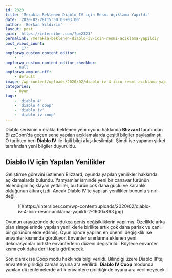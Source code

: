 ```yaml
---
id: 2323
title: 'Merakla Beklenen Diablo IV için Resmi Açıklama Yapıldı'
date: '2020-02-28T15:50:03+03:00'
author: 'Berkan Yıldırım'
layout: post
guid: 'https://intersiber.com/?p=2323'
permalink: /merakla-beklenen-diablo-iv-icin-resmi-aciklama-yapildi/
post_views_count:
    - '17'
ampforwp_custom_content_editor:
    - ''
ampforwp_custom_content_editor_checkbox:
    - null
ampforwp-amp-on-off:
    - default
image: /wp-content/uploads/2020/02/diablo-iv-4-icin-resmi-aciklama-yapildi.png
categories:
    - Oyun
tags:
    - 'diablo 4'
    - 'diablo 4 coop'
    - 'diablo iv'
    - 'diablo iv coop'
---
```


Diablo serisinin merakla beklenen yeni oyunu hakkında **Blizzard** tarafından BlizzConn’da geçen sene yapılan açıklamalarda çeşitli bilgiler paylaşılmıştı. O tarihten beri **Diablo IV** ile ilgili bilgi akışı kesilmişti. Şimdi ise yapımcı şirket tarafından yeni bilgiler duyuruldu.

## **Diablo IV için Yapılan Yenilikler**

Geliştirme görevini üstlenen Blizzard, oyunda yapılan yenilikler hakkında açıklamalarda bulundu. Yamyamlar isminde yeni bir canavar türünün eklendiğini açıklayan yetkililer, bu türün çok daha güçlü ve karanlık olduğunun altını çizdi. Ancak Diablo IV’te yapılan yenilikler bununla sınırlı değil.

<figure class="wp-block-image size-large">![](https://intersiber.com/wp-content/uploads/2020/02/diablo-iv-4-icin-resmi-aciklama-yapildi-2-1600x863.jpg)</figure>Oyunun arayüzünde de oldukça geniş değişikliklerin yapılmış. Özellikle arka plan simgelerinde yapılan yeniliklerle birlikte artık çok daha parlak ve canlı bir görünüm elde edilmiş. Oyun içinde yapılan en önemli değişiklik ise envanter kısmında görülüyor. Envanter sınırlarına eklenen yeni dekorasyonlar birlikte envanterlerin düzeni değiştirildi. Böylece envanter kısmı çok daha derli toplu görünecek.

Son olarak ise Coop modu hakkında bilgi verildi. Bilindiği üzere Diablo III’te, envantere girildiği zaman oyuna ara verilirdi. **Diablo IV Coop** modunda yapılan düzenlemelerde artık envantere girildiğinde oyuna ara verilmeyecek.